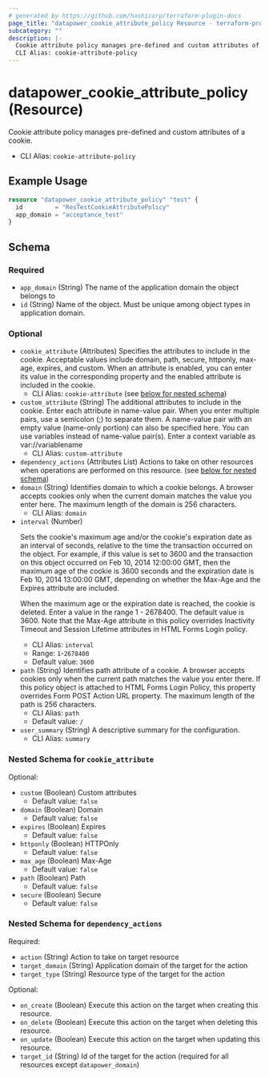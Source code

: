 ```yaml
---
# generated by https://github.com/hashicorp/terraform-plugin-docs
page_title: "datapower_cookie_attribute_policy Resource - terraform-provider-datapower"
subcategory: ""
description: |-
  Cookie attribute policy manages pre-defined and custom attributes of a cookie.
  CLI Alias: cookie-attribute-policy
---
```


# datapower_cookie_attribute_policy (Resource)

Cookie attribute policy manages pre-defined and custom attributes of a cookie.
  - CLI Alias: `cookie-attribute-policy`

## Example Usage

```terraform
resource "datapower_cookie_attribute_policy" "test" {
  id         = "ResTestCookieAttributePolicy"
  app_domain = "acceptance_test"
}
```

<!-- schema generated by tfplugindocs -->
## Schema

### Required

- `app_domain` (String) The name of the application domain the object belongs to
- `id` (String) Name of the object. Must be unique among object types in application domain.

### Optional

- `cookie_attribute` (Attributes) Specifies the attributes to include in the cookie. Acceptable values include domain, path, secure, httponly, max-age, expires, and custom. When an attribute is enabled, you can enter its value in the corresponding property and the enabled attribute is included in the cookie.
  - CLI Alias: `cookie-attribute` (see [below for nested schema](#nestedatt--cookie_attribute))
- `custom_attribute` (String) The additional attributes to include in the cookie. Enter each attribute in name-value pair. When you enter multiple pairs, use a semicolon (;) to separate them. A name-value pair with an empty value (name-only portion) can also be specified here. You can use variables instead of name-value pair(s). Enter a context variable as var://variablename
  - CLI Alias: `custom-attribute`
- `dependency_actions` (Attributes List) Actions to take on other resources when operations are performed on this resource. (see [below for nested schema](#nestedatt--dependency_actions))
- `domain` (String) Identifies domain to which a cookie belongs. A browser accepts cookies only when the current domain matches the value you enter here. The maximum length of the domain is 256 characters.
  - CLI Alias: `domain`
- `interval` (Number) <p>Sets the cookie's maximum age and/or the cookie's expiration date as an interval of seconds, relative to the time the transaction occurred on the object. For example, if this value is set to 3600 and the transaction on this object occurred on Feb 10, 2014 12:00:00 GMT, then the maximum age of the cookie is 3600 seconds and the expiration date is Feb 10, 2014 13:00:00 GMT, depending on whether the Max-Age and the Expires attribute are included.</p><p>When the maximum age or the expiration date is reached, the cookie is deleted. Enter a value in the range 1 - 2678400. The default value is 3600. Note that the Max-Age attribute in this policy overrides Inactivity Timeout and Session Lifetime attributes in HTML Forms Login policy.</p>
  - CLI Alias: `interval`
  - Range: `1`-`2678400`
  - Default value: `3600`
- `path` (String) Identifies path attribute of a cookie. A browser accepts cookies only when the current path matches the value you enter there. If this policy object is attached to HTML Forms Login Policy, this property overrides Form POST Action URL property. The maximum length of the path is 256 characters.
  - CLI Alias: `path`
  - Default value: `/`
- `user_summary` (String) A descriptive summary for the configuration.
  - CLI Alias: `summary`

<a id="nestedatt--cookie_attribute"></a>
### Nested Schema for `cookie_attribute`

Optional:

- `custom` (Boolean) Custom attributes
  - Default value: `false`
- `domain` (Boolean) Domain
  - Default value: `false`
- `expires` (Boolean) Expires
  - Default value: `false`
- `httponly` (Boolean) HTTPOnly
  - Default value: `false`
- `max_age` (Boolean) Max-Age
  - Default value: `false`
- `path` (Boolean) Path
  - Default value: `false`
- `secure` (Boolean) Secure
  - Default value: `false`


<a id="nestedatt--dependency_actions"></a>
### Nested Schema for `dependency_actions`

Required:

- `action` (String) Action to take on target resource
- `target_domain` (String) Application domain of the target for the action
- `target_type` (String) Resource type of the target for the action

Optional:

- `on_create` (Boolean) Execute this action on the target when creating this resource.
- `on_delete` (Boolean) Execute this action on the target when deleting this resource.
- `on_update` (Boolean) Execute this action on the target when updating this resource.
- `target_id` (String) Id of the target for the action (required for all resources except `datapower_domain`)
